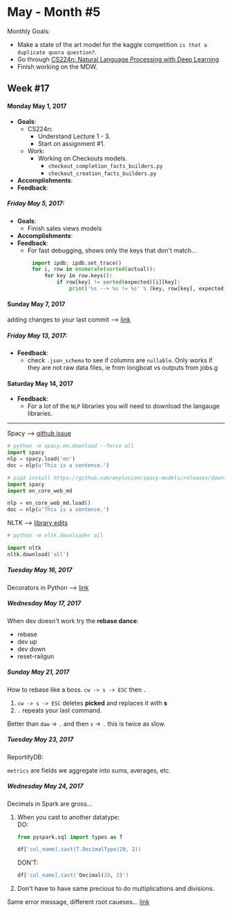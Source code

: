 # May - Month #5

Monthly Goals:
* Make a state of the art model for the kaggle competition `is that a duplicate quora question?`.
* Go through [CS224n: Natural Language Processing with Deep Learning](http://web.stanford.edu/class/cs224n/)
* Finish working on the MDW.

## Week #17
#### Monday May 1, 2017
* **Goals**:
	 * CS224n:
	    * Understand Lecture 1 - 3.
		* Start on assignment #1.
    * Work:
	    * Working on Checkouts models.
		    * `checkout_completion_facts_builders.py`
		    * `checkout_creation_facts_builders.py`
* **Accomplishments**:
* **Feedback**:

##### Friday May 5, 2017:
* **Goals**:
	* Finish sales views models
* **Accomplishments**:
* **Feedback**:
	* For fast debugging, shows only the keys that don't match...
```python
        import ipdb; ipdb.set_trace()
        for i, row in enumerate(sorted(actual)):
            for key in row.keys():
                if row[key] != sorted(expected)[i][key]:
                    print('%s --> %s != %s' % (key, row[key], expected[i][key]))
```

#### Sunday May 7, 2017

adding changes to your last commit --> [link](https://blog.codeminer42.com/git-basics-adding-more-changes-to-your-last-commit-1629344cb9a8)

##### Friday May 13, 2017:
* **Feedback**:
	* check `.json_schema` to see if columns are `nullable`. Only works if they are not raw data files, ie from longboat vs outputs from jobs.g


#### Saturday May 14, 2017
* **Feedback**:
	* For a lot of the `NLP` libraries you will need to download the langauge libraries.

---
Spacy --> [github issue](https://github.com/explosion/spaCy/issues/174)
```python
# python -m spacy.en.download --force all
import spacy 
nlp = spacy.load('en')
doc = nlp(u'This is a sentence.')

# pip3 install https://github.com/explosion/spacy-models/releases/download/en_core_web_md-1.2.0/en_core_web_md-1.2.0.tar.gz
import spacy
import en_core_web_md

nlp = en_core_web_md.load()
doc = nlp(u'This is a sentence.')
```

NLTK --> [library edits](http://www.nltk.org/data.html)

```python
# python -m nltk.downloader all

import nltk
nltk.download('all')
```

##### Tuesday May 16, 2017

Decorators in Python --> [link](https://realpython.com/blog/python/primer-on-python-decorators/)

##### Wednesday May 17, 2017

When dev doesn't work try the **rebase dance**:
* rebase
* dev up
* dev down
* reset-railgun


##### Sunday May 21, 2017

How to rebase like a boss.
`cw -> s -> ESC` then `.`
1) `cw -> s -> ESC` deletes **picked** and replaces it with **s**
2) `.` repeats your last command.

Better than
`daw` -> `.` and then `s` -> `.`
this is twice as slow.

##### Tuesday May 23, 2017

ReportifyDB:  

`metrics` are fields we aggregate into sums, averages, etc.

##### Wednesday May 24, 2017

Decimals in Spark are gross...
1. When you cast to another datatype:  
	DO:  
	```python
    from pyspark.sql import types as T
    
    df['col_name].cast(T.DecimalType(20, 2))
    ```  
    DON'T:  
    ```python
    df['col_name].cast('Decimal(20, 2)')
    ```  
2. Don't have to have same precious to do multiplications and divisions.

Same error message, different root caueses...
[link]()